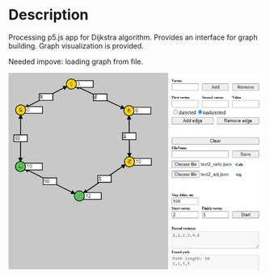 # Description
Processing p5.js app for Dijkstra algorithm. Provides an interface for graph building. Graph visualization is provided.

Needed impove: loading graph from file.

![example1](demo_img/demo_1.png)